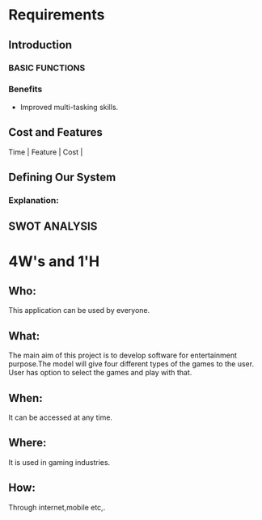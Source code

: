 # Requirements
## Introduction

### BASIC FUNCTIONS




### Benefits
 * Improved multi-tasking skills.

## Cost and Features
Time | Feature | Cost | 





## Defining Our System
### Explanation:

## SWOT ANALYSIS


# 4W&#39;s and 1&#39;H

## Who:
This application can be used by everyone. 

## What:
The main aim of this project is to develop software for entertainment purpose.The model will give four different types of the games to the user. User has option to select the games and play with that. 

## When:
It can be accessed at any time.

## Where:
It is used in gaming industries.

## How:
Through internet,mobile etc,.
